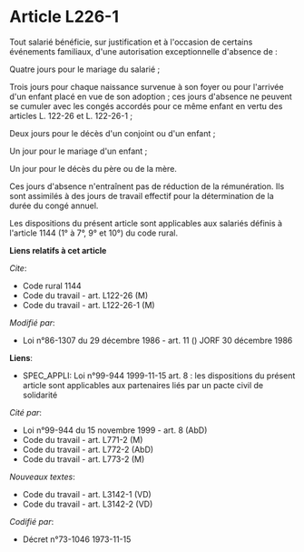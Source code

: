 # Article L226-1

Tout salarié bénéficie, sur justification et à l'occasion de certains événements familiaux, d'une autorisation exceptionnelle
d'absence de :

Quatre jours pour le mariage du salarié ;

Trois jours pour chaque naissance survenue à son foyer ou pour l'arrivée d'un enfant placé en vue de son adoption ; ces jours
d'absence ne peuvent se cumuler avec les congés accordés pour ce même enfant en vertu des articles L. 122-26 et L. 122-26-1 ;

Deux jours pour le décès d'un conjoint ou d'un enfant ;

Un jour pour le mariage d'un enfant ;

Un jour pour le décès du père ou de la mère.

Ces jours d'absence n'entraînent pas de réduction de la rémunération. Ils sont assimilés à des jours de travail effectif pour
la détermination de la durée du congé annuel.

Les dispositions du présent article sont applicables aux salariés définis à l'article 1144 (1° à 7°, 9° et 10°) du code
rural.

**Liens relatifs à cet article**

_Cite_:

  - Code rural 1144
  - Code du travail - art. L122-26 (M)
  - Code du travail - art. L122-26-1 (M)

_Modifié par_:

  - Loi n°86-1307 du 29 décembre 1986 - art. 11 () JORF 30 décembre 1986

**Liens**:

  - SPEC_APPLI: Loi n°99-944 1999-11-15 art. 8 : les dispositions du présent article sont applicables aux partenaires liés par un pacte civil de solidarité

_Cité par_:

  - Loi n°99-944 du 15 novembre 1999 - art. 8 (AbD)
  - Code du travail - art. L771-2 (M)
  - Code du travail - art. L772-2 (AbD)
  - Code du travail - art. L773-2 (M)

_Nouveaux textes_:

  - Code du travail - art. L3142-1 (VD)
  - Code du travail - art. L3142-2 (VD)

_Codifié par_:

  - Décret n°73-1046 1973-11-15
